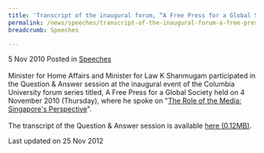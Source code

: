 ```yaml
---
title: 'Transcript of the inaugural forum, “A Free Press for a Global Society” at Columbia University - Question & Answer session'
permalink: /news/speeches/transcript-of-the-inaugural-forum-a-free-press-for-a-global-society-at-columbia-university/
breadcrumb: Speeches

---
```




5 Nov 2010 Posted in [Speeches](/news/speeches)
<br>      
Minister for Home Affairs and Minister for Law K Shanmugam participated in the Question & Answer session at the inaugural event of the Columbia University forum series titled, A Free Press for a Global Society held on 4 November 2010 (Thursday), where he spoke on "[The Role of the Media: Singapore's Perspective](/news/speeches/speech-by-minister-for-home-affairs-and-minister-for-law-k-shanmugam-at-the-inaugural-forum-a)". 
<br>  
The transcript of the Question & Answer session is available [here (0.12MB)](/files/news/speeches/2010/11/linkclick3b38.pdf).

<p class="right-side-updated">Last updated on 25 Nov 2012</p>
